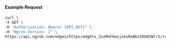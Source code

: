 <!-- Code generated for API Clients. DO NOT EDIT. -->
#### Example Request
```bash
curl \
-X GET \
-H "Authorization: Bearer {API_KEY}" \
-H "Ngrok-Version: 2" \
https://api.ngrok.com/edges/https/edghts_2vzMnFkezjsGsReBbz3OUAYWlrI/routes/edghtsrt_2vzMnBuAM8R0VdJT9Vqnj3uKuJq/response_headers
